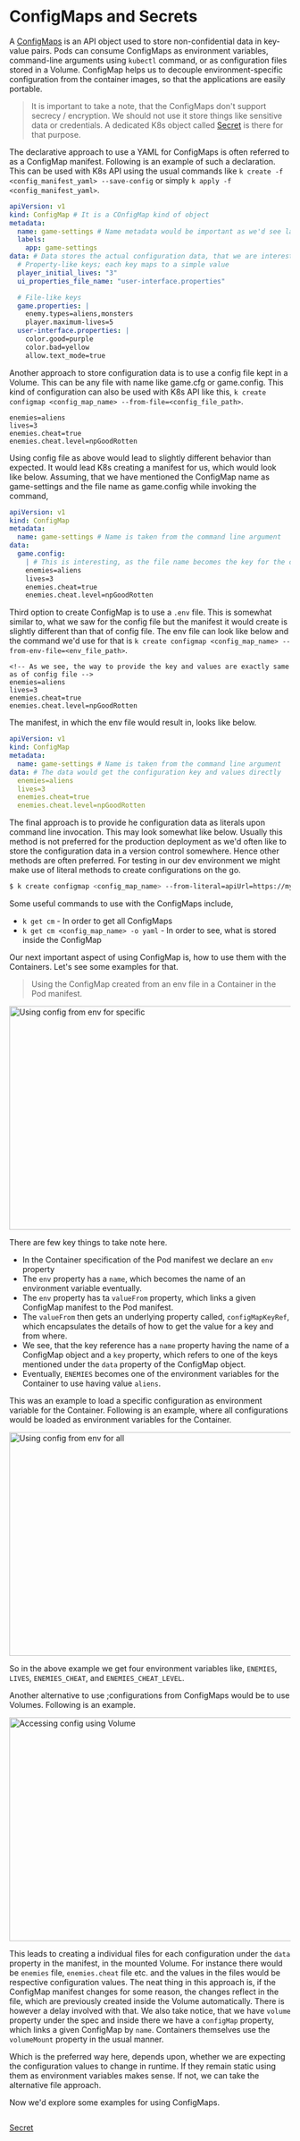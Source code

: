 # ConfigMaps and Secrets

A [ConfigMaps](https://kubernetes.io/docs/concepts/configuration/configmap/) is an API object used to store non-confidential data in key-value pairs. Pods can consume ConfigMaps as environment variables, command-line arguments using `kubectl` command, or as configuration files stored in a Volume. ConfigMap helps us to decouple environment-specific configuration from the container images, so that the applications are easily portable.

> It is important to take a note, that the ConfigMaps don't support secrecy / encryption. We should not use it store things like sensitive data or credentials. A dedicated K8s object called [Secret](https://kubernetes.io/docs/concepts/configuration/secret/) is there for that purpose.

The declarative approach to use a YAML for ConfigMaps is often referred to as a ConfigMap manifest. Following is an example of such a declaration. This can be used with K8s API using the usual commands like `k create -f <config_manifest_yaml> --save-config` or simply `k apply -f <config_manifest_yaml>`.

```yaml
apiVersion: v1
kind: ConfigMap # It is a COnfigMap kind of object
metadata:
  name: game-settings # Name metadata would be important as we'd see later, that we need it to get the configuration information
  labels:
    app: game-settings
data: # Data stores the actual configuration data, that we are interested in
  # Property-like keys; each key maps to a simple value
  player_initial_lives: "3"
  ui_properties_file_name: "user-interface.properties"

  # File-like keys
  game.properties: |
    enemy.types=aliens,monsters
    player.maximum-lives=5
  user-interface.properties: |
    color.good=purple
    color.bad=yellow
    allow.text_mode=true
```

Another approach to store configuration data is to use a config file kept in a Volume. This can be any file with name like game.cfg or game.config. This kind of configuration can also be used with K8s API like this, `k create configmap <config_map_name> --from-file=<config_file_path>`.

```config
enemies=aliens
lives=3
enemies.cheat=true
enemies.cheat.level=npGoodRotten
```

Using config file as above would lead to slightly different behavior than expected. It would lead K8s creating a manifest for us, which would look like below. Assuming, that we have mentioned the ConfigMap name as game-settings and the file name as game.config while invoking the command,

```yaml
apiVersion: v1
kind: ConfigMap
metadata:
  name: game-settings # Name is taken from the command line argument
data:
  game.config:
    | # This is interesting, as the file name becomes the key for the configuration
    enemies=aliens
    lives=3
    enemies.cheat=true
    enemies.cheat.level=npGoodRotten
```

Third option to create ConfigMap is to use a `.env` file. This is somewhat similar to, what we saw for the config file but the manifest it would create is slightly different than that of config file. The env file can look like below and the command we'd use for that is `k create configmap <config_map_name> --from-env-file=<env_file_path>`.

```env
<!-- As we see, the way to provide the key and values are exactly same as of config file -->
enemies=aliens
lives=3
enemies.cheat=true
enemies.cheat.level=npGoodRotten
```

The manifest, in which the env file would result in, looks like below.

```yaml
apiVersion: v1
kind: ConfigMap
metadata:
  name: game-settings # Name is taken from the command line argument
data: # The data would get the configuration key and values directly
  enemies=aliens
  lives=3
  enemies.cheat=true
  enemies.cheat.level=npGoodRotten
```

The final approach is to provide he configuration data as literals upon command line invocation. This may look somewhat like below. Usually this method is not preferred for the production deployment as we'd often like to store the configuration data in a version control somewhere. Hence other methods are often preferred. For testing in our dev environment we might make use of literal methods to create configurations on the go.

```bash
$ k create configmap <config_map_name> --from-literal=apiUrl=https://my-api --from-literal=otherKey=otherValue
```

Some useful commands to use with the ConfigMaps include,

- `k get cm` - In order to get all ConfigMaps
- `k get cm <config_map_name> -o yaml` - In order to see, what is stored inside the ConfigMap

Our next important aspect of using ConfigMap is, how to use them with the Containers. Let's see some examples for that.

> Using the ConfigMap created from an env file in a Container in the Pod manifest.

<img src="res/k8s21.png" width="1000" height="400" alt="Using config from env for specific">

There are few key things to take note here.

- In the Container specification of the Pod manifest we declare an `env` property
- The `env` property has a `name`, which becomes the name of an environment variable eventually.
- The `env` property has ta `valueFrom` property, which links a given ConfigMap manifest to the Pod manifest.
- The `valueFrom` then gets an underlying property called, `configMapKeyRef`, which encapsulates the details of how to get the value for a key and from where.
- We see, that the key reference has a `name` property having the name of a ConfigMap object and a `key` property, which refers to one of the keys mentioned under the `data` property of the ConfigMap object.
- Eventually, `ENEMIES` becomes one of the environment variables for the Container to use having value `aliens`.

This was an example to load a specific configuration as environment variable for the Container. Following is an example, where all configurations would be loaded as environment variables for the Container.

<img src="res/k8s22.png" width="1000" height="400" alt="Using config from env for all">

So in the above example we get four environment variables like, `ENEMIES`, `LIVES`, `ENEMIES_CHEAT`, and `ENEMIES_CHEAT_LEVEL`.

Another alternative to use ;configurations from ConfigMaps would be to use Volumes. Following is an example.

<img src="res/k8s23.png" width="1000" height="400" alt="Accessing config using Volume">

This leads to creating a individual files for each configuration under the `data` property in the manifest, in the mounted Volume. For instance there would be `enemies` file, `enemies.cheat` file etc. and the values in the files would be respective configuration values. The neat thing in this approach is, if the ConfigMap manifest changes for some reason, the changes reflect in the file, which are previously created inside the Volume automatically. There is however a delay involved with that. We also take notice, that we have `volume` property under the spec and inside there we have a `configMap` property, which links a given ConfigMap by `name`. Containers themselves use the `volumeMount` property in the usual manner.

Which is the preferred way here, depends upon, whether we are expecting the configuration values to change in runtime. If they remain static using them as environment variables makes sense. If not, we can take the alternative file approach.

Now we'd explore some examples for using ConfigMaps.

```bash

```

[Secret](https://kubernetes.io/docs/concepts/configuration/secret/)
